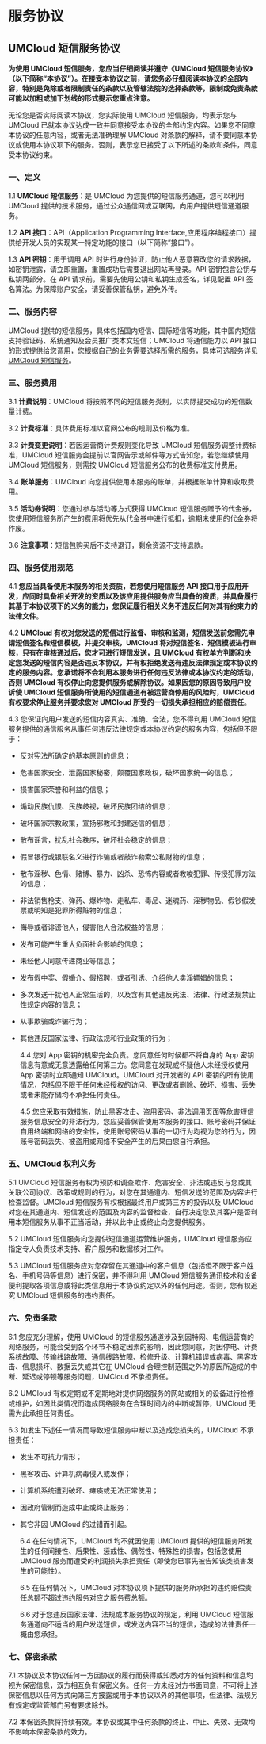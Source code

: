 # 服务协议

## UMCloud 短信服务协议

**为使用 UMCloud 短信服务，您应当仔细阅读并遵守《UMCloud 短信服务协议》（以下简称“本协议”）。在接受本协议之前，请您务必仔细阅读本协议的全部内容，特别是免除或者限制责任的条款以及管辖法院的选择条款等，限制或免责条款可能以加粗或加下划线的形式提示您重点注意。**

<span class="underline">无论您是否实际阅读本协议，您实际使用 UMCloud 短信服务，均表示您与 UMCloud 已就本协议达成一致并同意接受本协议的全部约定内容。如果您不同意本协议的任意内容，或者无法准确理解 UMCloud 对条款的解释，请不要同意本协议或使用本协议项下的服务。否则，表示您已接受了以下所述的条款和条件，同意受本协议约束。</span>

### 一、定义

1.1 **UMCloud 短信服务**：是 UMCloud 为您提供的短信服务通道，您可以利用 UMCloud 提供的技术服务，通过公众通信网或互联网，向用户提供短信通道服务。

1.2 **API 接口**：API（Application Programming
Interface,应用程序编程接口）提供给开发人员的实现某一特定功能的接口（以下简称“接口”）。

1.3 **API 密钥**：用于调用 API 时进行身份验证，防止他人恶意篡改您的请求数据，如密钥泄露，请立即重置，重置成功后需要退出网站再登录。API 密钥包含公钥与私钥两部分。在 API 请求前，需要先使用公钥和私钥生成签名，详见配置 API 签名算法。为保障账户安全，请妥善保管私钥，避免外传。

### 二、服务内容

UMCloud 提供的短信服务，具体包括国内短信、国际短信等功能，其中国内短信支持验证码、系统通知及会员推广类本文短信；UMCloud 将通信能力以 API 接口的形式提供给您调用，您根据自己的业务需要选择所需的服务，具体可选服务详见[UMCloud 短信服务](/docs/usms/introduction/2001)。

### 三、服务费用

3.1 **计费说明**：UMCloud 将按照不同的短信服务类别，以实际提交成功的短信数量计费。

3.2 **计费标准**：具体费用标准以官网公布的规则及价格为准。

3.3 **计费变更说明**：若因运营商计费规则变化导致 UMCloud 短信服务调整计费标准，UMCloud 短信服务会提前以官网告示或邮件等方式告知您，若您继续使用 UMCloud 短信服务，则需按 UMCloud 短信服务公布的收费标准支付费用。

3.4 **账单服务**：UMCloud 向您提供使用本服务的账单，并根据账单计算和收取费用。

3.5 **活动券说明**：您通过参与活动等方式获得 UMCloud 短信服务赠予的代金券，您使用短信服务所产生的费用将优先从代金券中进行抵扣，逾期未使用的代金券将作废。

3.6 **注意事项**：短信包购买后不支持退订，剩余资源不支持退款。

### 四、服务使用规范

4.1 **<span class="underline">您应当具备使用本服务的相关资质</span>，若您使用短信服务 API 接口用于应用开发，应同时具备相关开发的资质以及该应用提供服务应当具备的资质，并具备履行其基于本协议项下的义务的能力，您保证履行相关义务不违反任何对其有约束力的法律文件**。

4.2 **UMCloud 有权对您发送的短信进行监督、审核和监测，短信发送前您需先申请短信签名和短信模板，并提交审核，UMCloud 将对短信签名、短信模板进行审核，只有在审核通过后，您才可进行短信发送，且 UMCloud 有权单方判断和决定您发送的短信内容是否违反本协议，并有权拒绝发送有违反法律规定或本协议约定的服务内容。您承诺将不会利用本服务进行任何违反法律或本协议约定的活动，否则 UMCloud 有权停止向您提供服务或解除协议。如果因您的原因导致用户投诉使 UMCloud 短信服务所使用的短信通道有被运营商停用的风险时，UMCloud 有权要求停止服务并要求您对 UMCloud 所受的一切损失承担相应的赔偿责任**。

4.3 您保证向用户发送的短信内容真实、准确、合法，您不得利用 UMCloud 短信服务提供的通信服务从事任何违反法律规定或本协议约定的服务内容，包括但不限于：

- 反对宪法所确定的基本原则的信息；
- 危害国家安全，泄露国家秘密，颠覆国家政权，破坏国家统一的信息；
- 损害国家荣誉和利益的信息；
- 煽动民族仇恨、民族歧视，破坏民族团结的信息；
- 破坏国家宗教政策，宣扬邪教和封建迷信的信息；
- 散布谣言，扰乱社会秩序，破坏社会稳定的信息；
- 假冒银行或银联名义进行诈骗或者敲诈勒索公私财物的信息；
- 散布淫秽、色情、赌博、暴力、凶杀、恐怖内容或者教唆犯罪、传授犯罪方法的信息；
- 非法销售枪支、弹药、爆炸物、走私车、毒品、迷魂药、淫秽物品、假钞假发票或明知是犯罪所得赃物的信息；
- 侮辱或者诽谤他人，侵害他人合法权益的信息；
- 发布可能产生重大负面社会影响的信息；
- 未经他人同意传递商业等信息；
- 发布假中奖、假婚介、假招聘，或者引诱、介绍他人卖淫嫖娼的信息；
- 多次发送干扰他人正常生活的，以及含有其他违反宪法、法律、行政法规禁止性规定内容的信息；
- 从事欺骗或诈骗行为；
- 其他违反国家法律、行政法规和行业政策的行为；

  4.4 您对 App 密钥的机密完全负责。您同意任何时候都不将自身的 App 密钥信息有意或无意透露给任何第三方。您同意在发现或怀疑他人未经授权使用 App 密钥时立即通知 UMCloud。UMCloud 对开发者的 API 密钥的所有使用情况，包括但不限于任何未经授权的访问、更改或者删除、破坏、损害、丢失或者未能存储均不承担任何责任。

  4.5 您应采取有效措施，防止黑客攻击、盗用密码、非法调用页面等危害短信服务信息安全的非法行为。您应妥善保管使用本服务的接口、账号密码并保证自用终端和网络的安全性，使用账号密码从事的一切行为均视为您的行为，因账号密码丢失、被盗用或网络不安全产生的后果由您自行承担。

### 五、UMCloud 权利义务

5.1 UMCloud 短信服务有权为预防和调查欺诈、危害安全、非法或违反与您或其关联公司协议、政策或规则的行为，对您在其通道内、短信发送的范围及内容进行检查监督。UMCloud 短信服务有权根据最终用户或第三方的投诉以及 UMCloud 对您在其通道内、短信发送的范围及内容的监督检查，自行决定您及其客户是否利用本短信服务从事不正当活动，并以此中止或终止向您提供服务。

5.2 UMCloud 短信服务向您提供短信通道运营维护服务，UMCloud 短信服务应指定专人负责技术支持、客户服务和数据核对工作。

5.3 UMCloud 短信服务应对您存留在其通道中的客户信息（包括但不限于客户姓名、手机号码等信息）进行保密，并不得利用 UMCloud 短信服务通讯技术和设备便利提取各项信息或将此类信息用于本协议约定以外的任何用途。否则，您有权追究 UMCloud 短信服务的违约责任。

### 六、免责条款

6.1 您应充分理解，使用 UMCloud 的短信服务通道涉及到因特网、电信运营商的网络服务，可能会受到各个环节不稳定因素的影响，因此您同意，对因停电、计费系统故障、传输线路故障、通信线路故障、检修升级、计算机错误或病毒、黑客攻击、信息损坏、数据丢失或其它在 UMCloud 合理控制范围之外的原因所造成的中断、延迟或停顿等服务问题，UMCloud 不承担责任。

6.2 UMCloud 有权定期或不定期地对提供网络服务的网站或相关的设备进行检修或维护，如因此类情况而造成网络服务在合理时间内的中断或暂停，UMCloud 无需为此承担任何责任。

6.3 如发生下述任一情况而导致短信服务中断以及造成您损失的，UMCloud 不承担责任：

- 发生不可抗力情形；
- 黑客攻击、计算机病毒侵入或发作；
- 计算机系统遭到破坏、瘫痪或无法正常使用；
- 因政府管制而造成中止或终止服务；
- 其它非因 UMCloud 的过错而引起。

  6.4 在任何情况下，UMCloud 均不就因使用 UMCloud 提供的短信服务所发生的任何间接性、后果性、惩戒性、偶然性、特殊性的损害，包括您使用 UMCloud 服务而遭受的利润损失承担责任（即使您已事先被告知该类损害发生的可能性）。

  6.5 在任何情况下，UMCloud 对本协议项下提供的服务所承担的违约赔偿责任总额不超过违约服务对应之服务费总额。

  6.6 对于您违反国家法律、法规或本服务协议的规定，利用 UMCloud 短信服务通道向不适当的用户发送短信，或发送内容不当的短信，造成的法律责任一概由您承担。

### 七、保密条款

7.1 本协议及本协议任何一方因协议的履行而获得或知悉对方的任何资料和信息均视为保密信息，双方相互负有保密义务。任何一方未经对方书面同意，不可将上述保密信息以任何方式向第三方披露或用于本协议以外的其他事项，但法律、法规另有规定或监管部门另有要求除外。

7.2 本保密条款将持续有效。本协议或其中任何条款的终止、中止、失效、无效均不影响本保密条款的效力。
